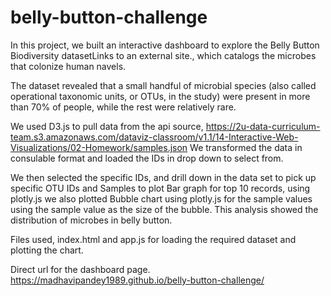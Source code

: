 # belly-button-challenge
In this project, we built an interactive dashboard to explore the Belly Button Biodiversity datasetLinks to an external site., which catalogs the microbes that colonize human navels.

The dataset revealed that a small handful of microbial species (also called operational taxonomic units, or OTUs, in the study) were present in more than 70% of people, while the rest were relatively rare.

We used D3.js to pull data from the api source, https://2u-data-curriculum-team.s3.amazonaws.com/dataviz-classroom/v1.1/14-Interactive-Web-Visualizations/02-Homework/samples.json 
We transformed the data in consulable format and loaded the IDs in drop down to select from. 

We then selected the specific IDs, and drill down in the data set to pick up specific OTU IDs and Samples to plot Bar graph for top 10 records, using plotly.js
we also plotted Bubble chart using plotly.js for the sample values using the sample value as the size of the bubble.
This analysis showed the distribution of microbes in belly button.

Files used,
index.html and app.js for loading the required dataset and plotting the chart.

Direct url for the dashboard page.
https://madhavipandey1989.github.io/belly-button-challenge/

 
